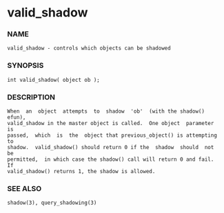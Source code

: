 # valid_shadow

### NAME

    valid_shadow - controls which objects can be shadowed

### SYNOPSIS

    int valid_shadow( object ob );

### DESCRIPTION

    When  an  object  attempts  to  shadow  'ob'  (with the shadow() efun),
    valid_shadow in the master object is called.  One object  parameter  is
    passed,  which  is  the  object that previous_object() is attempting to
    shadow.  valid_shadow() should return 0 if the  shadow  should  not  be
    permitted,  in which case the shadow() call will return 0 and fail.  If
    valid_shadow() returns 1, the shadow is allowed.

### SEE ALSO

    shadow(3), query_shadowing(3)


